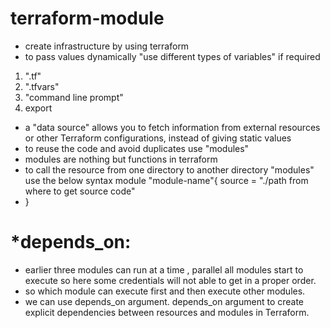 # terraform-module

* create infrastructure by using terraform
* to pass values dynamically "use different types of variables" if required
1. ".tf"
2. ".tfvars"
3. "command line prompt"
4. export
*  a "data source" allows you to fetch information from external resources or other Terraform configurations, instead of giving static values
*  to reuse the code and avoid duplicates use "modules"
* modules are nothing but functions in terraform
* to call the resource from one directory to another directory "modules" use the below syntax
module "module-name"{
source = "./path from where to get source code"
* }

*depends_on:
============
* earlier three modules can run at a time , parallel all modules start to execute so here some credentials will not able to get in a proper order.
* so which module can execute first and then execute other modules.
* we can use depends_on argument. depends_on argument to create explicit dependencies between resources and modules in Terraform. 